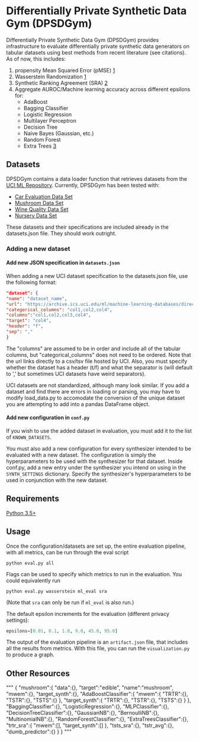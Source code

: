 # Differentially Private Synthetic Data Gym (DPSDGym)
Differentially Private Synthetic Data Gym (DPSDGym) provides infrastructure to evaluate differentially private synthetic data generators on tabular datasets using best methods from recent literature (see citations). As of now, this includes:
1. propensity Mean Squared Error (pMSE) [1](https://arxiv.org/pdf/2004.07740.pdf)
2. Wasserstein Randomization [1](https://arxiv.org/pdf/2004.07740.pdf)
3. Synthetic Ranking Agreement (SRA) [2](https://arxiv.org/pdf/1806.11345.pdf) 
4. Aggregate AUROC/Machine learning accuracy across different epsilons for:
    * AdaBoost
    * Bagging Classifier
    * Logistic Regression
    * Multilayer Perceptron
    * Decision Tree
    * Naive Bayes (Gaussian, etc.)
    * Random Forest
    * Extra Trees
    [3](https://openreview.net/pdf?id=S1zk9iRqF7) 
## Datasets
DPSDGym contains a data loader function that retrieves datasets from the [UCI ML Repository](https://archive.ics.uci.edu/ml/datasets.php). Currently, DPSDGym has been tested with:
* [Car Evaluation Data Set](https://archive.ics.uci.edu/ml/datasets/Car+Evaluation)
* [Mushroom Data Set](https://archive.ics.uci.edu/ml/datasets/Mushroom)
* [Wine Quality Data Set](https://archive.ics.uci.edu/ml/datasets/wine+quality)
* [Nursery Data Set](https://archive.ics.uci.edu/ml/datasets/nursery)

These datasets and their specifications are included already in the datasets.json file. They should work outright.

### Adding a new dataset
#### Add new JSON specification in `datasets.json`
When adding a new UCI dataset specification to the datasets.json file, use the following format:
```json
"dataset": {
"name": "dataset_name",
"url": "https://archive.ics.uci.edu/ml/machine-learning-databases/direct/link/to/data.data",
"categorical_columns": "col1,col2,col4",
"columns":"col1,col2,col3,col4",
"target": "col4",
"header": "f",
"sep": ","
}
```
The "columns" are assumed to be in order and include all of the tabular columns, but "categorical_columns" does not need to be ordered. Note that the url links directly to a csv/tsv file hosted by UCI. Also, you must specify whether the dataset has a header (t/f) and what the separator is (will default to ',' but sometimes UCI datasets have weird separators).

UCI datasets are not standardized, although many look similar. If you add a dataset and find there are errors in loading or parsing, you may have to modify load_data.py to accomodate the conversion of the unique dataset you are attempting to add into a pandas DataFrame object.

#### Add new configuration in `conf.py`
If you wish to use the added dataset in evaluation, you must add it to the list of `KNOWN_DATASETS`. 

You must also add a new configuration for every synthesizer intended to be evaluated with a new dataset. The configuration is simply the hyperparameters to be used with the synthesizer for that dataset. Inside conf.py, add a new entry under the synthesizer you intend on using in the `SYNTH_SETTINGS` dictionary. Specify the synthesizer's hyperparameters to be used in conjunction with the new dataset.
## Requirements
[Python 3.5+](https://www.python.org/downloads/)
## Usage
Once the configuration/datasets are set up, the entire evaluation pipeline, with all metrics, can be run through the eval script
```
python eval.py all
```
Flags can be used to specify which metrics to run in the evaluation. You could equivalently run
```
python eval.py wasserstein ml_eval sra
```
(Note that `sra` can only be run if `ml_eval` is also run.)

The default epsilon increments for the evaluation (different privacy settings):
```python
epsilons=[0.01, 0.1, 1.0, 9.0, 45.0, 95.0]
```

The output of the evaluation pipeline is an `artifact.json` file, that includes all the results from metrics. With this file, you can run the `visualization.py` to produce a graph.
## Other Resources
"""
    {
    "mushroom":{
        "data":{},
        "target":"edible",
        "name":"mushroom",
        "mwem":{},
        "target_synth":{},
        "AdaBoostClassifier":{
            "mwem":{
                "TRTR":{},
                "TSTR":{},
                "TSTS":{}
            },
            "target_synth":{
                "TRTR":{},
                "TSTR":{},
                "TSTS":{}
            }
        },
        "BaggingClassifier":{},
        "LogisticRegression":{},
        "MLPClassifier":{},
        "DecisionTreeClassifier":{},
        "GaussianNB":{},
        "BernoulliNB":{},
        "MultinomialNB":{},
        "RandomForestClassifier":{},
        "ExtraTreesClassifier":{},
        "trtr_sra":{
            "mwem":[],
            "target_synth":[]
        },
        "tsts_sra":{},
        "tstr_avg":{},
        "dumb_predictor":{}
    }
    }
    """